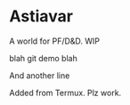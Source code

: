 # Astiavar
A world for PF/D&amp;D. WIP

blah git demo blah

And another line

Added from Termux. Plz work.
